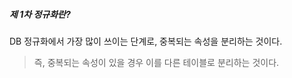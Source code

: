 ##### 제 1차 정규화란?
DB 정규화에서 가장 많이 쓰이는 단계로, 중복되는 속성을 분리하는 것이다. 

>즉, 중복되는 속성이 있을 경우 이를 다른 테이블로 분리하는 것이다.
